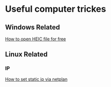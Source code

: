 # Useful computer trickes

## Windows Related


[How to open HEIC file for free](https://github.com/R0nN1ri/Hackes-Tricks/blob/main/HEIC.md)

## Linux Related
### IP
[How to set static ip via netplan](https://github.com/R0nN1ri/Hackes-Tricks/blob/main/StaticIP.md)
